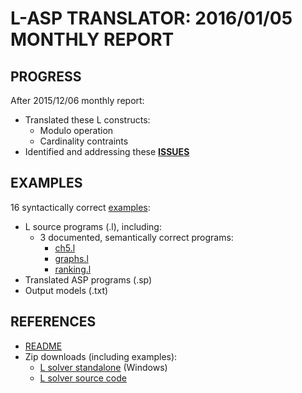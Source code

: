 [lastMonth]: 
https://github.com/iensen/LtoASPtranslator/blob/master/reports/2015_12_06_monthly_report.txt
[issues]:
https://github.com/iensen/LtoASPtranslator/blob/master/docs/translator_issues.txt
[ex]:
https://github.com/iensen/LtoASPtranslator/tree/master/src/examples
[ch5]:
https://github.com/iensen/LtoASPtranslator/blob/master/src/examples/ch5.l?raw=true
[graphs]:
https://github.com/iensen/LtoASPtranslator/blob/master/src/examples/graphs.l?raw=true
[ranking]:
https://github.com/iensen/LtoASPtranslator/blob/master/src/examples/ranking.l?raw=true
[README]:
https://github.com/iensen/LtoASPtranslator/blob/master/README.md
[exe]: 
https://github.com/iensen/LtoASPtranslator/blob/master/Lsolver.zip?raw=true
[py]:
https://github.com/iensen/LtoASPtranslator/blob/master/src.zip?raw=true

# L-ASP TRANSLATOR: 2016/01/05 MONTHLY REPORT

## PROGRESS
After 2015/12/06 monthly report:
- Translated these L constructs:
  - Modulo operation
  - Cardinality contraints
- Identified and addressing these [**ISSUES**][issues]

## EXAMPLES
16 syntactically correct [examples][ex]:
- L source programs (.l), including:
  - 3 documented, semantically correct programs:
    - [ch5.l][ch5]
    - [graphs.l][graphs]
    - [ranking.l][ranking]
- Translated ASP programs (.sp)
- Output models (.txt)

## REFERENCES
- [README][README]
- Zip downloads (including examples):
  - [L solver standalone][exe] (Windows)
  - [L solver source code][py]
